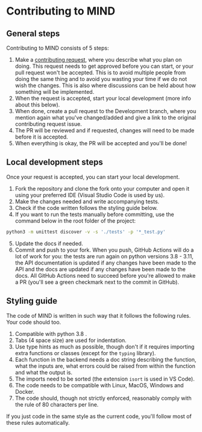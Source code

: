 # Contributing to MIND
## General steps
Contributing to MIND consists of 5 steps:

1. Make a [contributing request](https://github.com/Casvt/MIND/issues/new?template=contribute-request.md), where you describe what you plan on doing. This request needs to get approved before you can start, or your pull request won't be accepted. This is to avoid multiple people from doing the same thing and to avoid you wasting your time if we do not wish the changes. This is also where discussions can be held about how something will be implemented.
2. When the request is accepted, start your local development (more info about this below).
3. When done, create a pull request to the Development branch, where you mention again what you've changed/added and give a link to the original contributing request issue.
4. The PR will be reviewed and if requested, changes will need to be made before it is accepted. 
5. When everything is okay, the PR will be accepted and you'll be done!

## Local development steps
Once your request is accepted, you can start your local development.

1. Fork the repository and clone the fork onto your computer and open it using your preferred IDE (Visual Studio Code is used by us).
2. Make the changes needed and write accompanying tests.
3. Check if the code written follows the styling guide below.
4. If you want to run the tests manually before committing, use the command below in the root folder of the project:
```bash
python3 -m unittest discover -v -s './tests' -p '*_test.py'
```
5. Update the docs if needed.
6. Commit and push to your fork. When you push, GitHub Actions will do a lot of work for you: the tests are run again on python versions 3.8 - 3.11, the API documentation is updated if any changes have been made to the API and the docs are updated if any changes have been made to the docs. All GitHub Actions need to succeed before you're allowed to make a PR (you'll see a green checkmark next to the commit in GitHub).

## Styling guide
The code of MIND is written in such way that it follows the following rules. Your code should too.

1. Compatible with python 3.8 .
2. Tabs (4 space size) are used for indentation.
3. Use type hints as much as possible, though don't if it requires importing extra functions or classes (except for the `typing` library).
4. Each function in the backend needs a doc string describing the function, what the inputs are, what errors could be raised from within the function and what the output is.
5. The imports need to be sorted (the extension `isort` is used in VS Code).
6. The code needs to be compatible with Linux, MacOS, Windows and Docker.
7. The code should, though not strictly enforced, reasonably comply with the rule of 80 characters per line.

If you just code in the same style as the current code, you'll follow most of these rules automatically.
